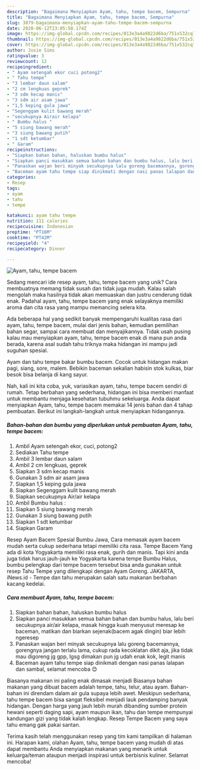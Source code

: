 ```yaml
---
description: "Bagaimana Menyiapkan Ayam, tahu, tempe bacem, Sempurna"
title: "Bagaimana Menyiapkan Ayam, tahu, tempe bacem, Sempurna"
slug: 3879-bagaimana-menyiapkan-ayam-tahu-tempe-bacem-sempurna
date: 2020-06-12T23:05:58.174Z
image: https://img-global.cpcdn.com/recipes/013e3a4a9822d6ba/751x532cq70/ayam-tahu-tempe-bacem-foto-resep-utama.jpg
thumbnail: https://img-global.cpcdn.com/recipes/013e3a4a9822d6ba/751x532cq70/ayam-tahu-tempe-bacem-foto-resep-utama.jpg
cover: https://img-global.cpcdn.com/recipes/013e3a4a9822d6ba/751x532cq70/ayam-tahu-tempe-bacem-foto-resep-utama.jpg
author: Josie Sims
ratingvalue: 3
reviewcount: 12
recipeingredient:
- " Ayam setengah ekor cuci potong2"
- " Tahu tempe"
- "3 lembar daun salam"
- "2 cm lengkuas geprek"
- "3 sdm kecap manis"
- "3 sdm air asam jawa"
- "1,5 keping gula jawa"
- "Segenggam kulit bawang merah"
- "secukupnya Airair kelapa"
- " Bumbu halus "
- "5 siung bawang merah"
- "3 siung bawang putih"
- "1 sdt ketumbar"
- " Garam"
recipeinstructions:
- "Siapkan bahan bahan, haluskan bumbu halus"
- "Siapkan panci masukkan semua bahan bahan dan bumbu halus, lalu beri secukupnya air/air kelapa, masak hingga kuah menyusut meresap ke baceman, matikan dan biarkan sejenak(bacem agak dingin) biar lebih ngeresep"
- "Panaskan wajan beri minyak secukupnya lalu goreng bacemannya, gorengnya jangan terlalu lama, cukup rada kecoklatan dikit aja, jika tidak mau digoreng jg gpp, lgsg dimakan pun jg udah enak kok, legit manis"
- "Baceman ayam tahu tempe siap dinikmati dengan nasi panas lalapan dan sambal, selamat mencoba 😊"
categories:
- Resep
tags:
- ayam
- tahu
- tempe

katakunci: ayam tahu tempe 
nutrition: 111 calories
recipecuisine: Indonesian
preptime: "PT16M"
cooktime: "PT42M"
recipeyield: "4"
recipecategory: Dinner

---
```



![Ayam, tahu, tempe bacem](https://img-global.cpcdn.com/recipes/013e3a4a9822d6ba/751x532cq70/ayam-tahu-tempe-bacem-foto-resep-utama.jpg)

Sedang mencari ide resep ayam, tahu, tempe bacem yang unik? Cara membuatnya memang tidak susah dan tidak juga mudah. Kalau salah mengolah maka hasilnya tidak akan memuaskan dan justru cenderung tidak enak. Padahal ayam, tahu, tempe bacem yang enak selayaknya memiliki aroma dan cita rasa yang mampu memancing selera kita.

Ada beberapa hal yang sedikit banyak mempengaruhi kualitas rasa dari ayam, tahu, tempe bacem, mulai dari jenis bahan, kemudian pemilihan bahan segar, sampai cara membuat dan menyajikannya. Tidak usah pusing kalau mau menyiapkan ayam, tahu, tempe bacem enak di mana pun anda berada, karena asal sudah tahu triknya maka hidangan ini mampu jadi suguhan spesial.

Ayam dan tahu tempe bakar bumbu bacem. Cocok untuk hidangan makan pagi, siang, sore, malem. Bebikin baceman sekalian habisin stok kulkas, biar besok bisa belanja di kang sayur.


Nah, kali ini kita coba, yuk, variasikan ayam, tahu, tempe bacem sendiri di rumah. Tetap berbahan yang sederhana, hidangan ini bisa memberi manfaat untuk membantu menjaga kesehatan tubuhmu sekeluarga. Anda dapat menyiapkan Ayam, tahu, tempe bacem memakai 14 jenis bahan dan 4 tahap pembuatan. Berikut ini langkah-langkah untuk menyiapkan hidangannya.

<!--inarticleads1-->

##### Bahan-bahan dan bumbu yang diperlukan untuk pembuatan Ayam, tahu, tempe bacem:

1. Ambil  Ayam setengah ekor, cuci, potong2
1. Sediakan  Tahu tempe
1. Ambil 3 lembar daun salam
1. Ambil 2 cm lengkuas, geprek
1. Siapkan 3 sdm kecap manis
1. Gunakan 3 sdm air asam jawa
1. Siapkan 1,5 keping gula jawa
1. Siapkan Segenggam kulit bawang merah
1. Siapkan secukupnya Air/air kelapa
1. Ambil  Bumbu halus :
1. Siapkan 5 siung bawang merah
1. Gunakan 3 siung bawang putih
1. Siapkan 1 sdt ketumbar
1. Siapkan  Garam


Resep Ayam Bacem Spesial Bumbu Jawa, Cara memasak ayam bacem mudah serta cukup sederhana tetapi memiliki cita rasa. Tempe Bacem Yang ada di kota Yogyakarta memiliki rasa enak, gurih dan manis. Tapi kini anda juga tidak harus jauh-jauh ke Yogyakarta karena tempe Bumbu Halus, bumbu pelengkap dari tempe bacem tersebut bisa anda gunakan untuk resep Tahu Tempe yang dilengkapi dengan Ayam Goreng. JAKARTA, iNews.id - Tempe dan tahu merupakan salah satu makanan berbahan kacang kedelai. 

<!--inarticleads2-->

##### Cara membuat Ayam, tahu, tempe bacem:

1. Siapkan bahan bahan, haluskan bumbu halus
1. Siapkan panci masukkan semua bahan bahan dan bumbu halus, lalu beri secukupnya air/air kelapa, masak hingga kuah menyusut meresap ke baceman, matikan dan biarkan sejenak(bacem agak dingin) biar lebih ngeresep
1. Panaskan wajan beri minyak secukupnya lalu goreng bacemannya, gorengnya jangan terlalu lama, cukup rada kecoklatan dikit aja, jika tidak mau digoreng jg gpp, lgsg dimakan pun jg udah enak kok, legit manis
1. Baceman ayam tahu tempe siap dinikmati dengan nasi panas lalapan dan sambal, selamat mencoba 😊


Biasanya makanan ini paling enak dimasak menjadi Biasanya bahan makanan yang dibuat bacem adalah tempe, tahu, telur, atau ayam. Bahan-bahan ini direndam dalam air gula supaya lebih awet. Meskipun sederhana, tahu tempe bacem bisa sangat fleksibel menjadi lauk pendamping banyak hidangan. Dengan harga yang jauh lebih murah dibanding sumber protein hewani seperti daging sapi, ayam maupun ikan, tahu dan tempe mempunyai kandungan gizi yang tidak kalah lengkap. Resep Tempe Bacem yang saya tahu emang gak pakai santan. 

Terima kasih telah menggunakan resep yang tim kami tampilkan di halaman ini. Harapan kami, olahan Ayam, tahu, tempe bacem yang mudah di atas dapat membantu Anda menyiapkan makanan yang menarik untuk keluarga/teman ataupun menjadi inspirasi untuk berbisnis kuliner. Selamat mencoba!
